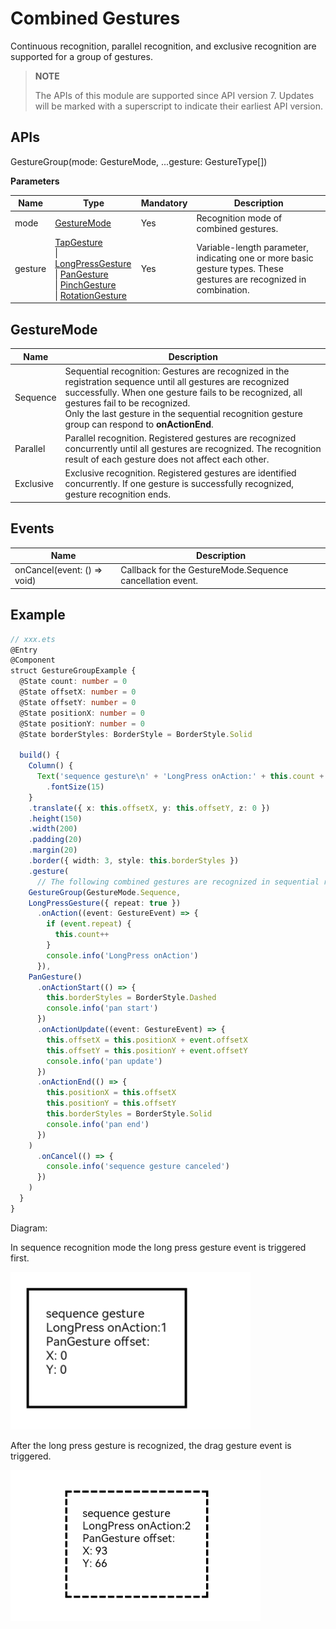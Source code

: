 # Combined Gestures

Continuous recognition, parallel recognition, and exclusive recognition are supported for a group of gestures.

>  **NOTE**
>
>  The APIs of this module are supported since API version 7. Updates will be marked with a superscript to indicate their earliest API version.

## APIs

GestureGroup(mode: GestureMode, ...gesture: GestureType[])

**Parameters**

| Name    | Type                                    | Mandatory  | Description                          |
| ------- | ---------------------------------------- | ---- | ------------------------------ |
| mode    | [GestureMode](#gesturemode)          | Yes   | Recognition mode of combined gestures.                   |
| gesture | [TapGesture](ts-basic-gestures-tapgesture.md)<br>\| [LongPressGesture](ts-basic-gestures-longpressgesture.md)<br>\| [PanGesture](ts-basic-gestures-pangesture.md)<br>\| [PinchGesture](ts-basic-gestures-pinchgesture.md)<br>\| [RotationGesture](ts-basic-gestures-rotationgesture.md) | Yes   | Variable-length parameter, indicating one or more basic gesture types. These gestures are recognized in combination.|

## GestureMode

| Name       | Description                                      |
| --------- | ---------------------------------------- |
| Sequence  | Sequential recognition: Gestures are recognized in the registration sequence until all gestures are recognized successfully. When one gesture fails to be recognized, all gestures fail to be recognized.<br>Only the last gesture in the sequential recognition gesture group can respond to **onActionEnd**.|
| Parallel  | Parallel recognition. Registered gestures are recognized concurrently until all gestures are recognized. The recognition result of each gesture does not affect each other.    |
| Exclusive | Exclusive recognition. Registered gestures are identified concurrently. If one gesture is successfully recognized, gesture recognition ends.      |


## Events

| Name                                      | Description                                |
| ---------------------------------------- | ------------------------------------ |
| onCancel(event: () =&gt; void) | Callback for the GestureMode.Sequence cancellation event.|


## Example

```ts
// xxx.ets
@Entry
@Component
struct GestureGroupExample {
  @State count: number = 0
  @State offsetX: number = 0
  @State offsetY: number = 0
  @State positionX: number = 0
  @State positionY: number = 0
  @State borderStyles: BorderStyle = BorderStyle.Solid

  build() {
    Column() {
      Text('sequence gesture\n' + 'LongPress onAction:' + this.count + '\nPanGesture offset:\nX: ' + this.offsetX + '\n' + 'Y: ' + this.offsetY)
        .fontSize(15)
    }
    .translate({ x: this.offsetX, y: this.offsetY, z: 0 })
    .height(150)
    .width(200)
    .padding(20)
    .margin(20)
    .border({ width: 3, style: this.borderStyles })
    .gesture(
      // The following combined gestures are recognized in sequential recognition mode. If the long press gesture event is not triggered correctly, the drag gesture event will not be triggered.
    GestureGroup(GestureMode.Sequence,
    LongPressGesture({ repeat: true })
      .onAction((event: GestureEvent) => {
        if (event.repeat) {
          this.count++
        }
        console.info('LongPress onAction')
      }),
    PanGesture()
      .onActionStart(() => {
        this.borderStyles = BorderStyle.Dashed
        console.info('pan start')
      })
      .onActionUpdate((event: GestureEvent) => {
        this.offsetX = this.positionX + event.offsetX
        this.offsetY = this.positionY + event.offsetY
        console.info('pan update')
      })
      .onActionEnd(() => {
        this.positionX = this.offsetX
        this.positionY = this.offsetY
        this.borderStyles = BorderStyle.Solid
        console.info('pan end')
      })
    )
      .onCancel(() => {
        console.info('sequence gesture canceled')
      })
    )
  }
}
```

Diagram:

In sequence recognition mode the long press gesture event is triggered first.

![en-us_image_0000001174104384](figures/en-us_image_0000001174104384.png)

After the long press gesture is recognized, the drag gesture event is triggered.

 ![en-us_image1_0000001174104384](figures/en-us_image1_0000001174104384.png) 
